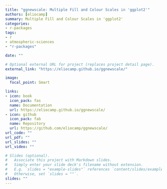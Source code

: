 ```yaml
---
title: "ggnewscale: Multiple Fill and Colour Scales in 'ggplot2'"
authors: [eliocamp]
summary: Multiple Fill and Colour Scales in 'ggplot2'
categories:
- r-packages
tags:
- r
- atmospheric-sciences
- "r-packages"

date: ""

# Optional external URL for project (replaces project detail page).
external_link: "https://eliocamp.github.io/ggnewscale/"

image:
  focal_point: Smart

links:
- icon: book
  icon_pack: fas
  name: Documentation
  url: https://eliocamp.github.io/ggnewscale/
- icon: github
  icon_pack: fab
  name: Repository
  url: https://github.com/eliocamp/ggnewscale/
url_code: ""
url_pdf: ""
url_slides: ""
url_video: ""

# Slides (optional).
#   Associate this project with Markdown slides.
#   Simply enter your slide deck's filename without extension.
#   E.g. `slides = "example-slides"` references `content/slides/example-slides.md`.
#   Otherwise, set `slides = ""`.
slides: ""
---
```

